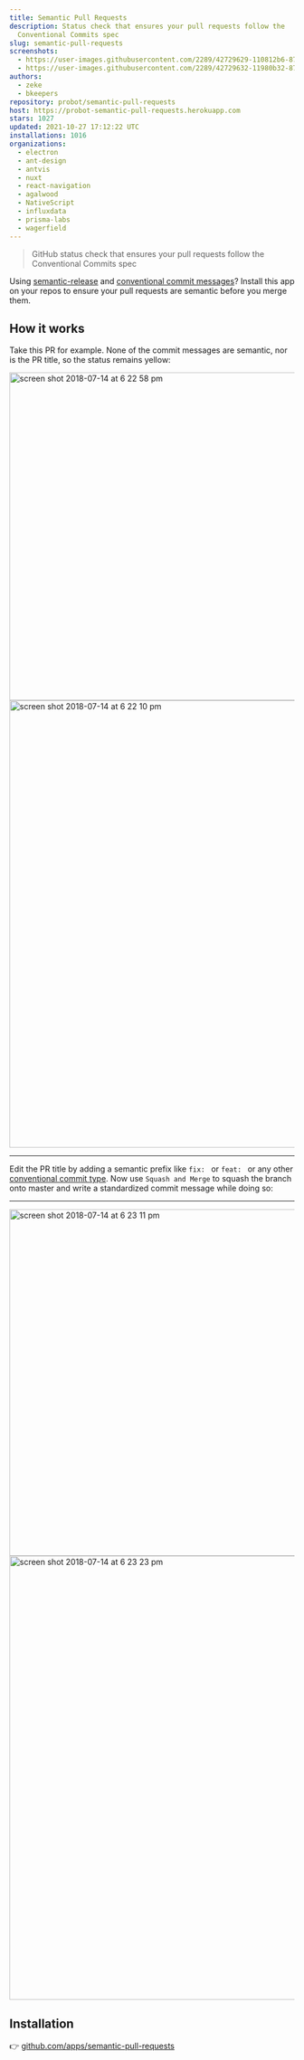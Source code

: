 ```yaml
---
title: Semantic Pull Requests
description: Status check that ensures your pull requests follow the
  Conventional Commits spec
slug: semantic-pull-requests
screenshots:
  - https://user-images.githubusercontent.com/2289/42729629-110812b6-8793-11e8-8c35-188b0952fd66.png
  - https://user-images.githubusercontent.com/2289/42729632-11980b32-8793-11e8-9f8d-bf16c707f542.png
authors:
  - zeke
  - bkeepers
repository: probot/semantic-pull-requests
host: https://probot-semantic-pull-requests.herokuapp.com
stars: 1027
updated: 2021-10-27 17:12:22 UTC
installations: 1016
organizations:
  - electron
  - ant-design
  - antvis
  - nuxt
  - react-navigation
  - agalwood
  - NativeScript
  - influxdata
  - prisma-labs
  - wagerfield
---
```


> GitHub status check that ensures your pull requests follow the Conventional Commits spec

Using [semantic-release](https://github.com/semantic-release/semantic-release)
and [conventional commit messages](https://conventionalcommits.org)? Install this
app on your repos to ensure your pull requests are semantic before you merge them. 

## How it works

Take this PR for example. None of the commit messages are semantic, nor is the PR title, so the status remains yellow:


<img width="580" alt="screen shot 2018-07-14 at 6 22 58 pm" src="https://user-images.githubusercontent.com/2289/42729630-11370698-8793-11e8-922c-db2308e0e98e.png">

<img width="791" alt="screen shot 2018-07-14 at 6 22 10 pm" src="https://user-images.githubusercontent.com/2289/42729629-110812b6-8793-11e8-8c35-188b0952fd66.png">

---

Edit the PR title by adding a semantic prefix like `fix: ` or `feat: ` or any other
[conventional commit type](https://github.com/commitizen/conventional-commit-types/blob/master/index.json). Now use `Squash and Merge` to squash the branch onto master and write a standardized commit message while doing so:

---

<img width="613" alt="screen shot 2018-07-14 at 6 23 11 pm" src="https://user-images.githubusercontent.com/2289/42729631-1164bd36-8793-11e8-9bf9-d2eeb9dd06e1.png">

<img width="785" alt="screen shot 2018-07-14 at 6 23 23 pm" src="https://user-images.githubusercontent.com/2289/42729632-11980b32-8793-11e8-9f8d-bf16c707f542.png">


## Installation

👉 [github.com/apps/semantic-pull-requests](https://github.com/apps/semantic-pull-requests)